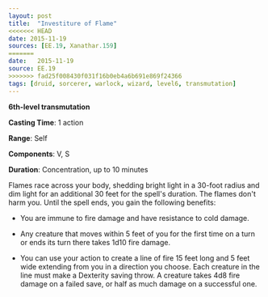 ```yaml
---
layout: post
title:  "Investiture of Flame"
<<<<<<< HEAD
date: 2015-11-19
sources: [EE.19, Xanathar.159]
=======
date:   2015-11-19
source: EE.19
>>>>>>> fad25f008430f031f16b0eb4a6b691e869f24366
tags: [druid, sorcerer, warlock, wizard, level6, transmutation]
---
```


**6th-level transmutation**

**Casting Time**: 1 action

**Range**: Self

**Components**: V, S

**Duration**: Concentration, up to 10 minutes

Flames race across your body, shedding bright light in a 30-foot radius and dim light for an additional 30 feet for the spell's duration. The flames don't harm you. Until the spell ends, you gain the following benefits:

 * You are immune to fire damage and have resistance to cold damage.

 * Any creature that moves within 5 feet of you for the first time on a turn or ends its turn there takes 1d10 fire damage.

 * You can use your action to create a line of fire 15 feet long and 5 feet wide extending from you in a direction you choose. Each creature in the line must make a Dexterity saving throw. A creature takes 4d8 fire damage on a failed save, or half as much damage on a successful one.
